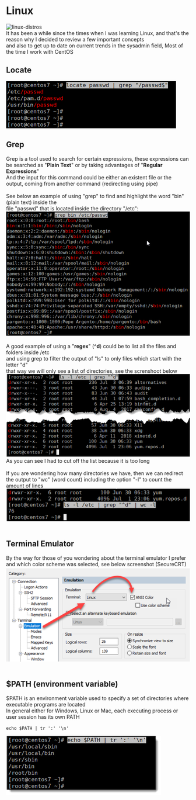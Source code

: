 # Linux
![linux-distros](https://github.com/danielurra/linux/assets/51704179/4adea769-ef78-49c2-8df5-eda986d8c6a9)<br>
It has been a while since the times when I was learning Linux, and that's the reason why I decided to review a few important concepts<br>
and also to get up to date on current trends in the sysadmin field, Most of the time I work with CentOS<br>
## Locate<br>
<img src="/sysadmin/images/filtering-locate-01.png" alt="filtering locate"><br>
## Grep<br>
Grep is a tool used to search for certain expressions, these expressions can be searched as "<b>Plain Text</b>" or by taking advantages of "<b>Regular Expressions</b>" <br>
And the input for this command could be either an existent file or the output, coming from another command (redirecting using pipe) <br>
<br>
See below an example of using "grep" to find and highlight the word "bin" (plain text) inside the <br>
file "passwd" that is located inside the directory "/etc":<br>
<img src="/sysadmin/images/grep-01.png" alt="filtering locate"><br>
<br>
A good example of using a "<b>regex</b>" (<b>^d</b>) could be to list all the files and folders inside /etc <br>
and using grep to filter the output of "ls" to only files which start with the letter "d" <br>
that way we will only see a list of directories, see the screnshoot below <br>
<img src="/sysadmin/images/grep-and-reg-expressions-01.png" alt="grep and regular expressions"><br>
As you can see I had to cut off the list because it is too long <br>
<br>
If you are wondering how many directories we have, then we can redirect <br>
the output to "wc" (word count) including the option "-l" to count the amount of lines <br>
<img src="/sysadmin/images/grep-and-reg-expressions-02.png" alt="grep and regular expressions 02"><br>
<br>
## Terminal Emulator<br>
By the way for those of you wondering about the terminal emulator I prefer<br>
and which color scheme was selected, see below screenshot (SecureCRT)<br>
<img src="/sysadmin/images/SecureCRT-emulation-linux-ANSI-color.png" alt="securecrt"><br>
<br>
## $PATH (environment variable)<br>
$PATH is an environment variable used to specify a set of directories where executable programs are located<br>
In general either for Windows, Linux or Mac, each executing process or user session has its own PATH <br>

```{bash}
echo $PATH | tr ':' '\n'
```

<img src="/sysadmin/images/echo-path.jpg" alt="path"><br>
